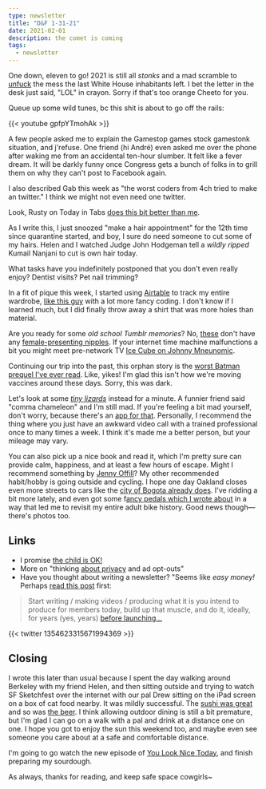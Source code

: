 ```yaml
---
type: newsletter
title: "D&F 1-31-21"
date: 2021-02-01
description: the comet is coming
tags:
  - newsletter
---
```



One down, eleven to go! 2021 is still all _stonks_ and a mad scramble to [unfuck](https://www.theguardian.com/media/2021/jan/16/how-to-fix-social-media-trump-ban-free-speech) the mess the last White House inhabitants left. I bet the letter in the desk just said, "LOL" in crayon. Sorry if that's too orange Cheeto for you.

Queue up some wild tunes, bc this shit is about to go off the rails:

{{< youtube gpfpYTmohAk >}}

A few people asked me to explain the Gamestop games stock gamestonk situation, and j'refuse. One friend (hi André) even asked me over the phone after waking me from an accidental ten-hour slumber. It felt like a fever dream. It will be darkly funny once Congress gets a bunch of folks in to grill them on why they can't post to Facebook again.

I also described Gab this week as "the worst coders from 4ch tried to make an twitter." I think we might not even need one twitter.

Look, Rusty on Today in Tabs [does this bit better than me](https://www.todayintabs.com).

As I write this, I just snoozed "make a hair appointment" for the 12th time since quarantine started, and boy, I sure do need someone to cut some of my hairs. Helen and I watched Judge John Hodgeman tell a _wildly ripped_ Kumail Nanjani to cut is own hair today.

What tasks have you indefinitely postponed that you don't even really enjoy? Dentist visits? Pet nail trimming?

In a fit of pique this week, I started using [Airtable](https://airtable.com) to track my entire wardrobe, [like this guy](https://www.reaktor.com/blog/why-ive-tracked-every-single-piece-of-clothing-ive-worn-for-three-years/) with a lot more fancy coding. I don't know if I learned much, but I did finally throw away a shirt that was more holes than material.

Are you ready for some _old school Tumblr memories_? No, [these](https://heritageposts.tumblr.com) don't have any [female-presenting nipples](https://www.tumblr.com/tagged/female+presenting+nipples?sort=top). If your internet time machine malfunctions a bit you might meet pre-network TV [Ice Cube on Johnny Mneunomic](https://t.co/WsSwYwDNnr). 

Continuing our trip into the past, this orphan story is the [worst Batman prequel I've ever read](https://www.theatlantic.com/science/archive/2021/01/orphans-smallpox-vaccine-distribution/617646/). Like, yikes! I'm glad this isn't how we're moving vaccines around these days. Sorry, this was dark.

Let's look at some _[tiny lizards](https://gizmodo.com/ridiculously-tiny-chameleons-discovered-in-madagascar-1846151399)_ instead for a minute. A funnier friend said "comma chameleon" and I'm still mad. If you're feeling a bit mad yourself, don't worry, because there's an [app for that](https://thebaffler.com/latest/i-feel-better-now-bittle). Personally, I recommend the thing where you just have an awkward video call with a trained professional once to many times a week. I think it's made me a better person, but your mileage may vary.

You can also pick up a nice book and read it, which I'm pretty sure can provide calm, happiness, and at least a few hours of escape. Might I recommend something by [Jenny Offill](https://www.theguardian.com/books/2021/jan/09/jenny-offill-weather-climate-crisis-coronavirus-donald-trump)? My other recommended habit/hobby is going outside and cycling. I hope one day Oakland closes even more streets to cars like the [city of Bogota already does](https://www.nationalgeographic.com/environment/2019/03/bogota-colombia-ciclovia-bans-cars-on-roads-each-sunday/). I've ridding a bit more lately, and even got some f[ancy pedals which I wrote about](https://www.brookshelley.com/posts/2021-01-30-going-clipless/) in a way that led me to revisit my entire adult bike history. Good news though—there's photos too.

## Links

- I promise [the child is OK!](https://twitter.com/effectuate_/status/1354013574671159296)
- More on "thinking [about privacy](https://www.theverge.com/2021/1/28/22252935/global-privacy-control-personal-data-tracking-ccpa-cpra-gdpr-duckduckgo) and ad opt-outs"
- Have you thought about writing a newsletter? "Seems like _easy money!_ Perhaps [read this post](https://craigmod.com/essays/successful_memberships/) first:

> Start writing / making videos / producing what it is you intend to produce for members today, build up that muscle, and do it, ideally, for years (yes, years) [before launching...](https://craigmod.com/essays/successful_memberships/)

{{< twitter 1354623315671994369 >}}

## Closing

I wrote this later than usual because I spent the day walking around Berkeley with my friend Helen, and then sitting outside and trying to watch SF Sketchfest over the internet with our pal Drew sitting on the iPad screen on a box of cat food nearby. It was mildly successful. The [sushi was great](https://www.mujiri-oakland.com) and so was [the beer](https://www.novelbrewing.com). I think allowing outdoor dining is still a bit premature, but I'm glad I can go on a walk with a pal and drink at a distance one on one. I hope you got to enjoy the sun this weekend too, and maybe even see someone you care about at a safe and comfortable distance. 

I'm going to go watch the new episode of [You Look Nice Today](https://www.youlooknicetoday.com/episodes), and finish preparing my sourdough.

As always, thanks for reading, and keep safe space cowgirls~